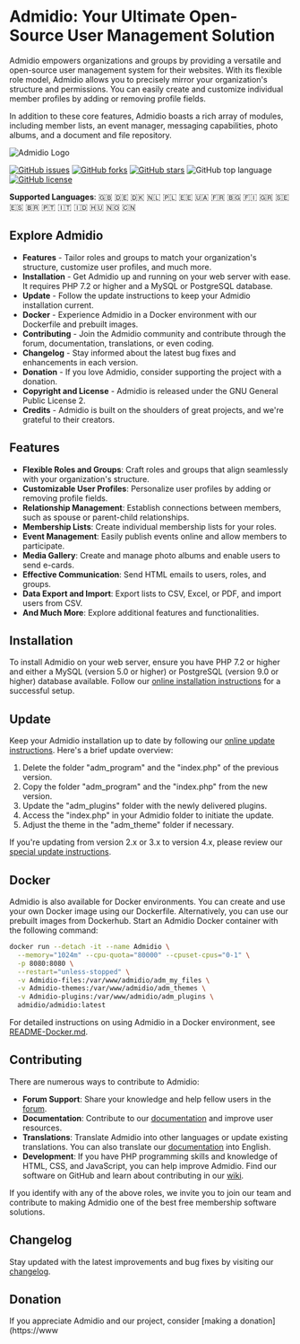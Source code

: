 # Admidio: Your Ultimate Open-Source User Management Solution

Admidio empowers organizations and groups by providing a versatile and open-source user management system for their websites. With its flexible role model, Admidio allows you to precisely mirror your organization's structure and permissions. You can easily create and customize individual member profiles by adding or removing profile fields. 

In addition to these core features, Admidio boasts a rich array of modules, including member lists, an event manager, messaging capabilities, photo albums, and a document and file repository.

![Admidio Logo](https://www.admidio.org/images/mainpage_flying_icons.png)

[![GitHub issues](https://img.shields.io/github/issues/Admidio/admidio)](https://github.com/Admidio/admidio/issues)
[![GitHub forks](https://img.shields.io.github/forks/Admidio/admidio)](https://github.com/Admidio/admidio/network)
[![GitHub stars](https://img.shields.io/github/stars/Admidio/admidio)](https://github.com/Admidio/admidio/stargazers)
![GitHub top language](https://img.shields.io/github/languages/top/admidio/admidio)
[![GitHub license](https://img.shields.io/github/license/Admidio/admidio)](https://github.com/Admidio/admidio/blob/master/LICENSE.txt)

**Supported Languages**: :gb: :de: :denmark: :netherlands: :poland: :estonia: :ukraine: :fr: :bulgaria: :finland: :greece: :sweden: :es: :brazil: :portugal: :it: :indonesia: :hungary: :norway: :cn:

## Explore Admidio

- **Features** - Tailor roles and groups to match your organization's structure, customize user profiles, and much more.
- **Installation** - Get Admidio up and running on your web server with ease. It requires PHP 7.2 or higher and a MySQL or PostgreSQL database.
- **Update** - Follow the update instructions to keep your Admidio installation current.
- **Docker** - Experience Admidio in a Docker environment with our Dockerfile and prebuilt images.
- **Contributing** - Join the Admidio community and contribute through the forum, documentation, translations, or even coding.
- **Changelog** - Stay informed about the latest bug fixes and enhancements in each version.
- **Donation** - If you love Admidio, consider supporting the project with a donation.
- **Copyright and License** - Admidio is released under the GNU General Public License 2.
- **Credits** - Admidio is built on the shoulders of great projects, and we're grateful to their creators.

## Features

- **Flexible Roles and Groups**: Craft roles and groups that align seamlessly with your organization's structure.
- **Customizable User Profiles**: Personalize user profiles by adding or removing profile fields.
- **Relationship Management**: Establish connections between members, such as spouse or parent-child relationships.
- **Membership Lists**: Create individual membership lists for your roles.
- **Event Management**: Easily publish events online and allow members to participate.
- **Media Gallery**: Create and manage photo albums and enable users to send e-cards.
- **Effective Communication**: Send HTML emails to users, roles, and groups.
- **Data Export and Import**: Export lists to CSV, Excel, or PDF, and import users from CSV.
- **And Much More**: Explore additional features and functionalities.

## Installation

To install Admidio on your web server, ensure you have PHP 7.2 or higher and either a MySQL (version 5.0 or higher) or PostgreSQL (version 9.0 or higher) database available. Follow our [online installation instructions](https://www.admidio.org/dokuwiki/doku.php?id=en:2.0:installation) for a successful setup.

## Update

Keep your Admidio installation up to date by following our [online update instructions](https://www.admidio.org/dokuwiki/doku.php?id=en:2.0:update). Here's a brief update overview:

1. Delete the folder "adm_program" and the "index.php" of the previous version.
2. Copy the folder "adm_program" and the "index.php" from the new version.
3. Update the "adm_plugins" folder with the newly delivered plugins.
4. Access the "index.php" in your Admidio folder to initiate the update.
5. Adjust the theme in the "adm_theme" folder if necessary.

If you're updating from version 2.x or 3.x to version 4.x, please review our [special update instructions](https://www.admidio.org/dokuwiki/doku.php?id=en:2.0:update_to_version_4).

## Docker

Admidio is also available for Docker environments. You can create and use your own Docker image using our Dockerfile. Alternatively, you can use our prebuilt images from Dockerhub. Start an Admidio Docker container with the following command:

```bash
docker run --detach -it --name Admidio \
  --memory="1024m" --cpu-quota="80000" --cpuset-cpus="0-1" \
  -p 8080:8080 \
  --restart="unless-stopped" \
  -v Admidio-files:/var/www/admidio/adm_my_files \
  -v Admidio-themes:/var/www/admidio/adm_themes \
  -v Admidio-plugins:/var/www/admidio/adm_plugins \
  admidio/admidio:latest
```

For detailed instructions on using Admidio in a Docker environment, see [README-Docker.md](https://github.com/Admidio/admidio/blob/master/README-Docker.md).

## Contributing

There are numerous ways to contribute to Admidio:

- **Forum Support**: Share your knowledge and help fellow users in the [forum](https://forum.admidio.org).
- **Documentation**: Contribute to our [documentation](https://www.admidio.org/dokuwiki/doku.php?id=en:2.0:index) and improve user resources.
- **Translations**: Translate Admidio into other languages or update existing translations. You can also translate our [documentation](https://www.admidio.org/dokuwiki/doku.php?id=en:2.0:index) into English.
- **Development**: If you have PHP programming skills and knowledge of HTML, CSS, and JavaScript, you can help improve Admidio. Find our software on GitHub and learn about contributing in our [wiki](https://www.admidio.org/dokuwiki/doku.php?id=en:entwickler:fehlerkorrekturen_in_mehreren_versionen).

If you identify with any of the above roles, we invite you to join our team and contribute to making Admidio one of the best free membership software solutions.

## Changelog

Stay updated with the latest improvements and bug fixes by visiting our [changelog](https://www.admidio.org/changelog.php).

## Donation

If you appreciate Admidio and our project, consider [making a donation](https://www